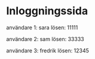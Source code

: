 # Inloggningssida

användare 1:
sara 
lösen:
11111

användare 2:
sam 
lösen:
33333

användare 3:
fredrik 
lösen:
12345
